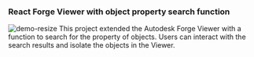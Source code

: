 ### React Forge Viewer with object property search function
![demo-resize](https://github.com/sfyuen/react-forge-viewer/assets/117583090/fe974d21-2e28-4e39-be54-d9bed8602770)
This project extended the Autodesk Forge Viewer with a function to search for the property of objects. Users can interact with the search results and isolate the objects in the Viewer.


